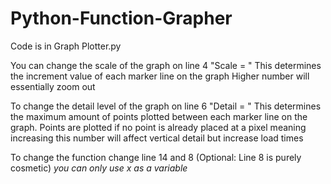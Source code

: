# Python-Function-Grapher

Code is in Graph Plotter.py

You can change the scale of the graph on line 4 "Scale = " This determines the increment value of each marker line on the graph
Higher number will essentially zoom out

To change the detail level of the graph on line 6 "Detail = " This determines the maximum amount of points plotted between
each marker line on the graph. 
Points are plotted if no point is already placed at a pixel meaning increasing this number will affect vertical detail but increase load times

To change the function change line 14 and 8 (Optional: Line 8 is purely cosmetic) *you can only use x as a variable*
